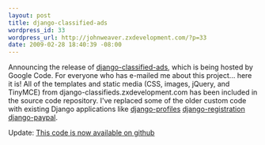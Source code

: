 ```yaml
--- 
layout: post
title: django-classified-ads
wordpress_id: 33
wordpress_url: http://johnweaver.zxdevelopment.com/?p=33
date: 2009-02-28 18:40:39 -08:00
---
```


Announcing the release of <a href="http://code.google.com/p/django-classified-ads/">django-classified-ads</a>, which is being hosted by Google Code. For everyone who has e-mailed me about this project... here it is! All of the templates and static media (CSS, images, jQuery, and TinyMCE) from django-classifieds.zxdevelopment.com has been included in the source code repository. I've replaced some of the older custom code with existing Django applications like <a rel="nofollow" href="http://code.google.com/p/django-profiles/">django-profiles</a> <a rel="nofollow" href="http://bitbucket.org/ubernostrum/django-registration/wiki/Home">django-registration</a> <a rel="nofollow" href="http://github.com/johnboxall/django-paypal/tree/master">django-paypal</a>.

Update: <a href="https://github.com/saebyn/django-classifieds">This code is now available on github</a>
